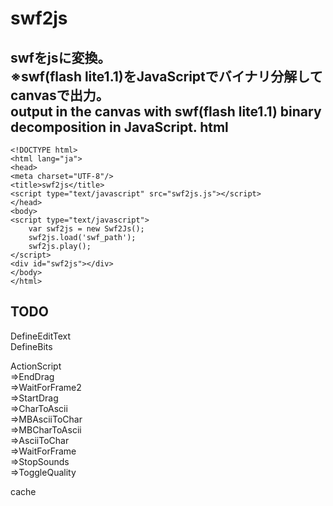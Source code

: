 swf2js
======
swfをjsに変換。  
※swf(flash lite1.1)をJavaScriptでバイナリ分解してcanvasで出力。   
output in the canvas with swf(flash lite1.1) binary decomposition in JavaScript.
html
------
    <!DOCTYPE html>  
    <html lang="ja">  
    <head>  
    <meta charset="UTF-8"/>  
    <title>swf2js</title>  
    <script type="text/javascript" src="swf2js.js"></script>  
    </head>  
    <body>  
    <script type="text/javascript">  
        var swf2js = new Swf2Js();  
        swf2js.load('swf_path');  
        swf2js.play();  
    </script>  
    <div id="swf2js"></div>  
    </body>  
    </html>  

TODO
-------
DefineEditText  
DefineBits  

ActionScript  
⇒EndDrag  
⇒WaitForFrame2  
⇒StartDrag  
⇒CharToAscii  
⇒MBAsciiToChar  
⇒MBCharToAscii  
⇒AsciiToChar  
⇒WaitForFrame  
⇒StopSounds  
⇒ToggleQuality  

cache  
